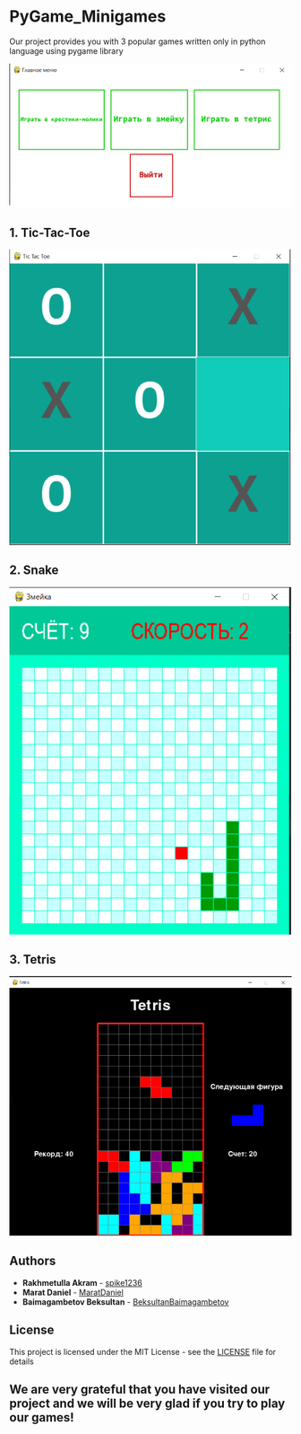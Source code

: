 # PyGame_Minigames
Our project provides you with 3 popular games written only in python language using pygame library

![](images/main_menu.png)

## 1. Tic-Tac-Toe

![](images/tic_tac_toe_im.png)

## 2. Snake

![](images/snake_im.png)

## 3. Tetris

![](images/tetris_im.png)


## Authors

* **Rakhmetulla Akram** - [spike1236](https://github.com/spike1236)
* **Marat Daniel** - [MaratDaniel](https://github.com/maratdaniel)
* **Baimagambetov Beksultan** - [BeksultanBaimagambetov](https://github.com/beksultanbaimagambetov)


## License

This project is licensed under the MIT License - see the [LICENSE](LICENSE) file for details


## We are very grateful that you have visited our project and we will be very glad if you try to play our games!
